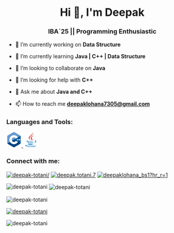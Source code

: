 <h1 align="center">Hi 👋, I'm Deepak</h1>
<h3 align="center">IBA`25 || Programming Enthusiastic</h3>


- 🔭 I’m currently working on **Data Structure**

- 🌱 I’m currently learning **Java | C++ | Data Structure**

- 👯 I’m looking to collaborate on **Java**

- 🤝 I’m looking for help with **C++**

- 💬 Ask me about **Java and C++**

- 📫 How to reach me **deepaklohana7305@gmail.com**

<h3 align="left">Languages and Tools:</h3>
<p align="left"> <a href="https://www.w3schools.com/cpp/" target="_blank" rel="noreferrer"> <img src="https://raw.githubusercontent.com/devicons/devicon/master/icons/cplusplus/cplusplus-original.svg" alt="cplusplus" width="40" height="40"/> </a> <a href="https://www.java.com" target="_blank" rel="noreferrer"> <img src="https://raw.githubusercontent.com/devicons/devicon/master/icons/java/java-original.svg" alt="java" width="40" height="40"/> </a> </p>

<h3 align="left">Connect with me:</h3>
<p align="left">
<a href="https://linkedin.com/in/deepak-totani/" target="blank"><img align="center" src="https://raw.githubusercontent.com/rahuldkjain/github-profile-readme-generator/master/src/images/icons/Social/linked-in-alt.svg" alt="deepak-totani/" height="30" width="40" /></a>
<a href="https://fb.com/deepak.totani.7" target="blank"><img align="center" src="https://raw.githubusercontent.com/rahuldkjain/github-profile-readme-generator/master/src/images/icons/Social/facebook.svg" alt="deepak.totani.7" height="30" width="40" /></a>
<a href="https://www.hackerrank.com/deepaklohana_bs1?hr_r=1" target="blank"><img align="center" src="https://raw.githubusercontent.com/rahuldkjain/github-profile-readme-generator/master/src/images/icons/Social/hackerrank.svg" alt="deepaklohana_bs1?hr_r=1" height="30" width="40" /></a>
</p>



<p><img align="left" src="https://github-readme-stats.vercel.app/api/top-langs?username=deepak-totani&show_icons=true&locale=en&layout=compact" alt="deepak-totani" /></p>

<p>&nbsp;<img align="center" src="https://github-readme-stats.vercel.app/api?username=deepak-totani&show_icons=true&locale=en" alt="deepak-totani" /></p>

<p><img align="center" src="https://github-readme-streak-stats.herokuapp.com/?user=deepak-totani&" alt="deepak-totani" /></p>

<p align="left"> <a href="https://github.com/ryo-ma/github-profile-trophy"><img src="https://github-profile-trophy.vercel.app/?username=deepak-totani" alt="deepak-totani" /></a> </p>

<p align="left"> <img src="https://komarev.com/ghpvc/?username=deepak-totani&label=Profile%20views&color=0e75b6&style=flat" alt="deepak-totani" /> </p>
